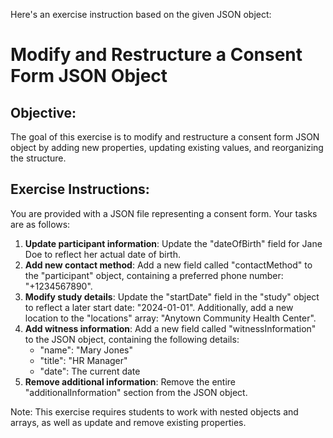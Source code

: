 Here's an exercise instruction based on the given JSON object:

# Modify and Restructure a Consent Form JSON Object
## Objective:
The goal of this exercise is to modify and restructure a consent form JSON object by adding new properties, updating existing values, and reorganizing the structure.

## Exercise Instructions:

You are provided with a JSON file representing a consent form. Your tasks are as follows:

1. **Update participant information**: Update the "dateOfBirth" field for Jane Doe to reflect her actual date of birth.
2. **Add new contact method**: Add a new field called "contactMethod" to the "participant" object, containing a preferred phone number: "+1234567890".
3. **Modify study details**: Update the "startDate" field in the "study" object to reflect a later start date: "2024-01-01". Additionally, add a new location to the "locations" array: "Anytown Community Health Center".
4. **Add witness information**: Add a new field called "witnessInformation" to the JSON object, containing the following details:
	* "name": "Mary Jones"
	* "title": "HR Manager"
	* "date": The current date
5. **Remove additional information**: Remove the entire "additionalInformation" section from the JSON object.

Note: This exercise requires students to work with nested objects and arrays, as well as update and remove existing properties.